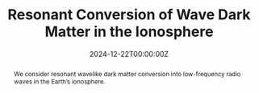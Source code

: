 ---
title: "Resonant Conversion of Wave Dark Matter in the Ionosphere"
authors:
  - Carl Beadle
  - Andrea Caputo
  - Sebastian A. R. Ellis
date: "2024-12-22T00:00:00Z"
publication: "Physical Review Letters"
publication_short: "Phys. Rev. Lett."
publication_date: "2024-06-21"
featured: true
abstract: "We consider resonant wavelike dark matter conversion into low-frequency radio waves in the Earth’s ionosphere."
url_pdf: "https://journals.aps.org/prl/pdf/10.1103/PhysRevLett.133.251001"
url_source: "https://journals.aps.org/prl/abstract/10.1103/PhysRevLett.133.251001"
tags: 
  - Axion-Photon Conversion
  - Radio Observations
  - Axion-Like Particles
  - Dark Matter
image:
  preview_only: true
  caption: "Wave-Dark Matter resonant conversion in the Earth's Ionosphere"
  focal_point: "Center"
  filename: "uploads/ionosphere.png"
---